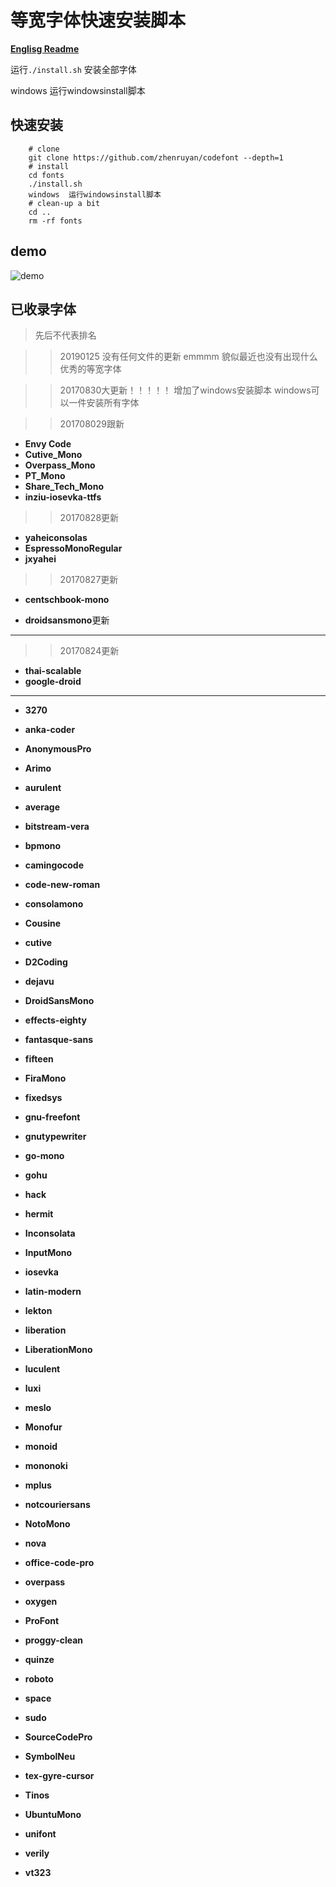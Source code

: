 # 等宽字体快速安装脚本

**[Englisg Readme](https://github.com/zhenruyan/codefont/blob/master/readme_en.md)**


运行``./install.sh`` 安装全部字体

windows  运行windowsinstall脚本

快速安装
------------------

```
    # clone
    git clone https://github.com/zhenruyan/codefont --depth=1
    # install
    cd fonts
    ./install.sh
	windows  运行windowsinstall脚本
    # clean-up a bit
    cd ..
    rm -rf fonts

```

##   demo
![demo](https://raw.githubusercontent.com/zhenruyan/codefont/master/demo.png)


##   已收录字体

>先后不代表排名

>>20190125 没有任何文件的更新 emmmm  貌似最近也没有出现什么优秀的等宽字体

>>20170830大更新！！！！！   增加了windows安装脚本  windows可以一件安装所有字体

>>201708029跟新
*  **Envy Code** 
*  **Cutive_Mono**
*  **Overpass_Mono**
*  **PT_Mono**
*  **Share_Tech_Mono**
*  **inziu-iosevka-ttfs**

>>20170828更新

*  **yaheiconsolas**
*  **EspressoMonoRegular**
*  **jxyahei**


>>20170827更新

*  **centschbook-mono**

*  **droidsansmono**更新




-------------------
>>20170824更新

*   **thai-scalable**
*   **google-droid**

-----------------------------

*   **3270**    

*   **anka-coder**   

*   **AnonymousPro**

*   **Arimo**

*   **aurulent**

*   **average**

*   **bitstream-vera**

*   **bpmono**

*   **camingocode**

*   **code-new-roman**

*   **consolamono**

*   **Cousine**

*   **cutive**

*   **D2Coding**

*   **dejavu**

*   **DroidSansMono**

*   **effects-eighty**

*   **fantasque-sans**

*   **fifteen**

*   **FiraMono**

*   **fixedsys**

*   **gnu-freefont**

*   **gnutypewriter**

*   **go-mono**

*   **gohu**

*   **hack**

*   **hermit**

*   **Inconsolata**

*   **InputMono**

*   **iosevka**

*   **latin-modern**

*   **lekton**

*   **liberation**

*   **LiberationMono**

*   **luculent**

*   **luxi**

*   **meslo**

*   **Monofur**

*   **monoid**

*   **mononoki**

*   **mplus**

*   **notcouriersans**

*   **NotoMono**

*   **nova**

*   **office-code-pro**

*   **overpass**

*   **oxygen**

*   **ProFont**

*   **proggy-clean**

*   **quinze**

*   **roboto**

*   **space**

*   **sudo**

*   **SourceCodePro**

*   **SymbolNeu**

*   **tex-gyre-cursor**

*   **Tinos**

*   **UbuntuMono**

*   **unifont**

*   **verily**

*   **vt323**



